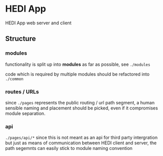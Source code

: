 # HEDI App

HEDI App web server and client

## Structure

### modules
functionality is split up into **modules** as far as possible, see `./modules`

code which is required by multiple modules should be refactored into `./common`

### routes / URLs

since `./pages` represents the public routing / url path segment, a human sensible naming and placement should be picked, even if it compromises module separation.

### api

`./pages/api/*` since this is not meant as an api for third party intergration but just as means of communication between HEDI client and server, the path segemnts can easily stick to module naming convention